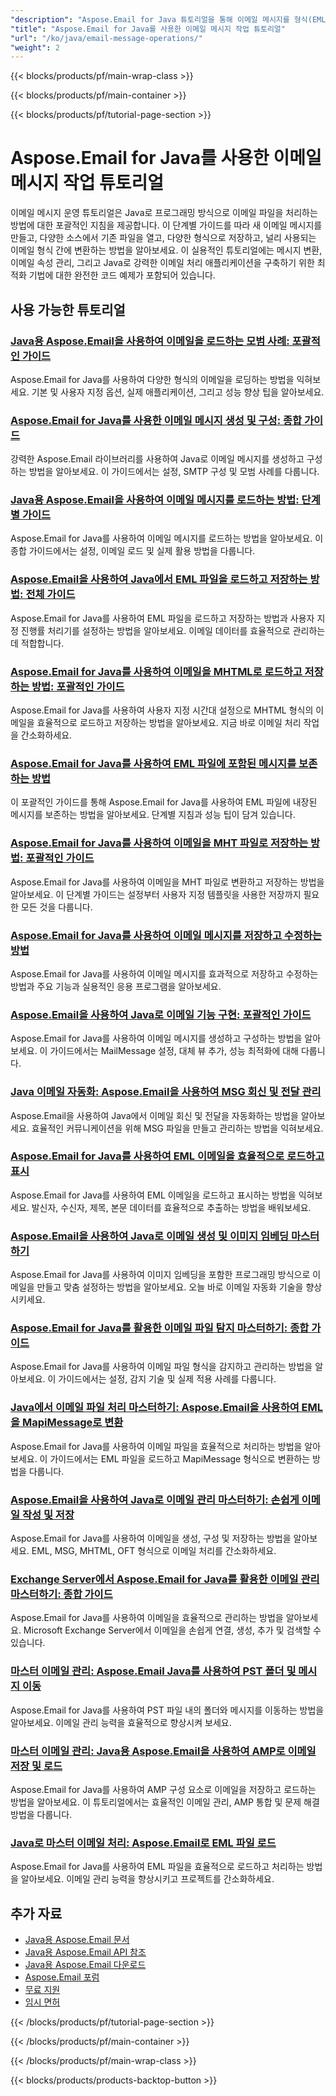 ```yaml
---
"description": "Aspose.Email for Java 튜토리얼을 통해 이메일 메시지를 형식(EML, MSG, MHTML) 간에 생성, 로드, 저장 및 변환하는 방법을 알아보세요."
"title": "Aspose.Email for Java를 사용한 이메일 메시지 작업 튜토리얼"
"url": "/ko/java/email-message-operations/"
"weight": 2
---
```


{{< blocks/products/pf/main-wrap-class >}}

{{< blocks/products/pf/main-container >}}

{{< blocks/products/pf/tutorial-page-section >}}
# Aspose.Email for Java를 사용한 이메일 메시지 작업 튜토리얼

이메일 메시지 운영 튜토리얼은 Java로 프로그래밍 방식으로 이메일 파일을 처리하는 방법에 대한 포괄적인 지침을 제공합니다. 이 단계별 가이드를 따라 새 이메일 메시지를 만들고, 다양한 소스에서 기존 파일을 열고, 다양한 형식으로 저장하고, 널리 사용되는 이메일 형식 간에 변환하는 방법을 알아보세요. 이 실용적인 튜토리얼에는 메시지 변환, 이메일 속성 관리, 그리고 Java로 강력한 이메일 처리 애플리케이션을 구축하기 위한 최적화 기법에 대한 완전한 코드 예제가 포함되어 있습니다.

## 사용 가능한 튜토리얼

### [Java용 Aspose.Email을 사용하여 이메일을 로드하는 모범 사례: 포괄적인 가이드](./aspose-email-java-load-emails/)
Aspose.Email for Java를 사용하여 다양한 형식의 이메일을 로딩하는 방법을 익혀보세요. 기본 및 사용자 지정 옵션, 실제 애플리케이션, 그리고 성능 향상 팁을 알아보세요.

### [Aspose.Email for Java를 사용한 이메일 메시지 생성 및 구성: 종합 가이드](./create-configure-mail-message-aspose-email-java/)
강력한 Aspose.Email 라이브러리를 사용하여 Java로 이메일 메시지를 생성하고 구성하는 방법을 알아보세요. 이 가이드에서는 설정, SMTP 구성 및 모범 사례를 다룹니다.

### [Java용 Aspose.Email을 사용하여 이메일 메시지를 로드하는 방법: 단계별 가이드](./aspose-email-java-load-email-tutorial/)
Aspose.Email for Java를 사용하여 이메일 메시지를 로드하는 방법을 알아보세요. 이 종합 가이드에서는 설정, 이메일 로드 및 실제 활용 방법을 다룹니다.

### [Aspose.Email을 사용하여 Java에서 EML 파일을 로드하고 저장하는 방법: 전체 가이드](./load-save-eml-aspose-email-java/)
Aspose.Email for Java를 사용하여 EML 파일을 로드하고 저장하는 방법과 사용자 지정 진행률 처리기를 설정하는 방법을 알아보세요. 이메일 데이터를 효율적으로 관리하는 데 적합합니다.

### [Aspose.Email for Java를 사용하여 이메일을 MHTML로 로드하고 저장하는 방법: 포괄적인 가이드](./load-save-emails-mhtml-aspose-java/)
Aspose.Email for Java를 사용하여 사용자 지정 시간대 설정으로 MHTML 형식의 이메일을 효율적으로 로드하고 저장하는 방법을 알아보세요. 지금 바로 이메일 처리 작업을 간소화하세요.

### [Aspose.Email for Java를 사용하여 EML 파일에 포함된 메시지를 보존하는 방법](./aspose-email-java-eml-embedded-messages-preservation/)
이 포괄적인 가이드를 통해 Aspose.Email for Java를 사용하여 EML 파일에 내장된 메시지를 보존하는 방법을 알아보세요. 단계별 지침과 성능 팁이 담겨 있습니다.

### [Aspose.Email for Java를 사용하여 이메일을 MHT 파일로 저장하는 방법: 포괄적인 가이드](./save-emails-as-mht-using-aspose-email-java/)
Aspose.Email for Java를 사용하여 이메일을 MHT 파일로 변환하고 저장하는 방법을 알아보세요. 이 단계별 가이드는 설정부터 사용자 지정 템플릿을 사용한 저장까지 필요한 모든 것을 다룹니다.

### [Aspose.Email for Java를 사용하여 이메일 메시지를 저장하고 수정하는 방법](./save-modified-emails-aspose-java/)
Aspose.Email for Java를 사용하여 이메일 메시지를 효과적으로 저장하고 수정하는 방법과 주요 기능과 실용적인 응용 프로그램을 알아보세요.

### [Aspose.Email을 사용하여 Java로 이메일 기능 구현: 포괄적인 가이드](./implement-email-features-java-aspose-email/)
Aspose.Email for Java를 사용하여 이메일 메시지를 생성하고 구성하는 방법을 알아보세요. 이 가이드에서는 MailMessage 설정, 대체 뷰 추가, 성능 최적화에 대해 다룹니다.

### [Java 이메일 자동화: Aspose.Email을 사용하여 MSG 회신 및 전달 관리](./email-automation-java-aspose-email-replies-forwards/)
Aspose.Email을 사용하여 Java에서 이메일 회신 및 전달을 자동화하는 방법을 알아보세요. 효율적인 커뮤니케이션을 위해 MSG 파일을 만들고 관리하는 방법을 익혀보세요.

### [Aspose.Email for Java를 사용하여 EML 이메일을 효율적으로 로드하고 표시](./load-display-eml-emails-aspose-java/)
Aspose.Email for Java를 사용하여 EML 이메일을 로드하고 표시하는 방법을 익혀보세요. 발신자, 수신자, 제목, 본문 데이터를 효율적으로 추출하는 방법을 배워보세요.

### [Aspose.Email을 사용하여 Java로 이메일 생성 및 이미지 임베딩 마스터하기](./aspose-email-java-create-embed-images/)
Aspose.Email for Java를 사용하여 이미지 임베딩을 포함한 프로그래밍 방식으로 이메일을 만들고 맞춤 설정하는 방법을 알아보세요. 오늘 바로 이메일 자동화 기술을 향상시키세요.

### [Aspose.Email for Java를 활용한 이메일 파일 탐지 마스터하기: 종합 가이드](./master-email-file-detection-aspose-java/)
Aspose.Email for Java를 사용하여 이메일 파일 형식을 감지하고 관리하는 방법을 알아보세요. 이 가이드에서는 설정, 감지 기술 및 실제 적용 사례를 다룹니다.

### [Java에서 이메일 파일 처리 마스터하기: Aspose.Email을 사용하여 EML을 MapiMessage로 변환](./master-email-file-handling-java-aspose-email/)
Aspose.Email for Java를 사용하여 이메일 파일을 효율적으로 처리하는 방법을 알아보세요. 이 가이드에서는 EML 파일을 로드하고 MapiMessage 형식으로 변환하는 방법을 다룹니다.

### [Aspose.Email을 사용하여 Java로 이메일 관리 마스터하기: 손쉽게 이메일 작성 및 저장](./aspose-email-java-create-save-emails/)
Aspose.Email for Java를 사용하여 이메일을 생성, 구성 및 저장하는 방법을 알아보세요. EML, MSG, MHTML, OFT 형식으로 이메일 처리를 간소화하세요.

### [Exchange Server에서 Aspose.Email for Java를 활용한 이메일 관리 마스터하기: 종합 가이드](./master-email-management-aspose-email-java-exchange-server/)
Aspose.Email for Java를 사용하여 이메일을 효율적으로 관리하는 방법을 알아보세요. Microsoft Exchange Server에서 이메일을 손쉽게 연결, 생성, 추가 및 검색할 수 있습니다.

### [마스터 이메일 관리: Aspose.Email Java를 사용하여 PST 폴더 및 메시지 이동](./aspose-email-java-move-pst-messages-folders/)
Aspose.Email for Java를 사용하여 PST 파일 내의 폴더와 메시지를 이동하는 방법을 알아보세요. 이메일 관리 능력을 효율적으로 향상시켜 보세요.

### [마스터 이메일 관리: Java용 Aspose.Email을 사용하여 AMP로 이메일 저장 및 로드](./aspose-email-java-save-load-amp-emails/)
Aspose.Email for Java를 사용하여 AMP 구성 요소로 이메일을 저장하고 로드하는 방법을 알아보세요. 이 튜토리얼에서는 효율적인 이메일 관리, AMP 통합 및 문제 해결 방법을 다룹니다.

### [Java로 마스터 이메일 처리: Aspose.Email로 EML 파일 로드](./master-email-processing-java-aspose-email/)
Aspose.Email for Java를 사용하여 EML 파일을 효율적으로 로드하고 처리하는 방법을 알아보세요. 이메일 관리 능력을 향상시키고 프로젝트를 간소화하세요.

## 추가 자료

- [Java용 Aspose.Email 문서](https://docs.aspose.com/email/java/)
- [Java용 Aspose.Email API 참조](https://reference.aspose.com/email/java/)
- [Java용 Aspose.Email 다운로드](https://releases.aspose.com/email/java/)
- [Aspose.Email 포럼](https://forum.aspose.com/c/email)
- [무료 지원](https://forum.aspose.com/)
- [임시 면허](https://purchase.aspose.com/temporary-license/)

{{< /blocks/products/pf/tutorial-page-section >}}

{{< /blocks/products/pf/main-container >}}

{{< /blocks/products/pf/main-wrap-class >}}

{{< blocks/products/products-backtop-button >}}
